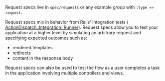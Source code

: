 Request specs live in `spec/requests` or any example group with
`:type => request`.

Request specs mix in behavior from Rails' integration tests ([
ActionDispatch::Integration::Runner](http://api.rubyonrails.org/classes/ActionDispatch/Integration/Runner.html)).
Request specs allow you to test your application at a higher
level by simulating an arbitrary request and specifying expected outcomes such
as:

* rendered templates
* redirects
* content in the response body

Request specs can also be used to test the flow as a user completes
a task in the application involving multiple controllers and views.
